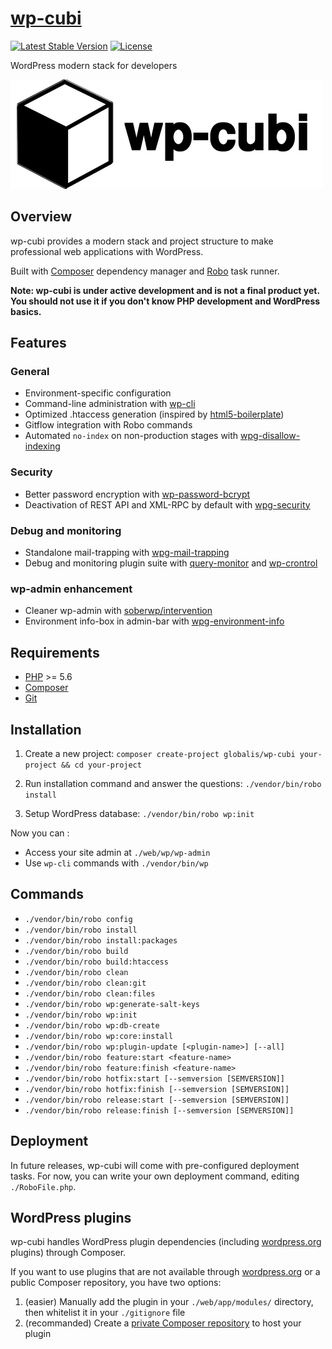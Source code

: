 # [wp-cubi](https://github.com/globalis-ms/wp-cubi/)

[![Latest Stable Version](https://poser.pugx.org/globalis/wp-cubi/v/stable)](https://packagist.org/packages/globalis/wp-cubi)
[![License](https://poser.pugx.org/globalis/wp-cubi/license)](https://github.com/globalis-ms/wp-cubi/blob/master/LICENSE.md)

WordPress modern stack for developers

[![wp-cubi](https://github.com/wp-globalis-tools/wp-cubi-logo/raw/master/wp-cubi-500x175.jpg)](https://github.com/globalis-ms/wp-cubi/)


## Overview

wp-cubi provides a modern stack and project structure to make professional web applications with WordPress.

Built with [Composer](http://getcomposer.org) dependency manager and [Robo](http://robo.li/) task runner.

**Note: wp-cubi is under active development and is not a final product yet. You should not use it if you don't know PHP development and WordPress basics.**


## Features

### General

* Environment-specific configuration
* Command-line administration with [wp-cli](http://wp-cli.org/)
* Optimized .htaccess generation (inspired by [html5-boilerplate](https://github.com/h5bp/server-configs-apache))
* Gitflow integration with Robo commands
* Automated `no-index` on non-production stages with [wpg-disallow-indexing](https://github.com/wp-globalis-tools/wpg-disallow-indexing)

### Security

* Better password encryption with [wp-password-bcrypt](https://github.com/roots/wp-password-bcrypt)
* Deactivation of REST API and XML-RPC by default with [wpg-security](https://github.com/wp-globalis-tools/wpg-security)

### Debug and monitoring

* Standalone mail-trapping with [wpg-mail-trapping](https://github.com/wp-globalis-tools/wpg-mail-trapping)
* Debug and monitoring plugin suite with [query-monitor](https://fr.wordpress.org/plugins/query-monitor/) and [wp-crontrol](https://fr.wordpress.org/plugins/wp-crontrol/)

### wp-admin enhancement

* Cleaner wp-admin with [soberwp/intervention](https://github.com/soberwp/intervention)
* Environment info-box in admin-bar with [wpg-environment-info](https://github.com/wp-globalis-tools/wpg-environment-info)


## Requirements

* [PHP](http://php.net/) >= 5.6
* [Composer](http://getcomposer.org)
* [Git](https://git-scm.com/)


## Installation

1. Create a new project: `composer create-project globalis/wp-cubi your-project && cd your-project`

2. Run installation command and answer the questions: `./vendor/bin/robo install`

3. Setup WordPress database: `./vendor/bin/robo wp:init`

Now you can :

* Access your site admin at `./web/wp/wp-admin`
* Use `wp-cli` commands with `./vendor/bin/wp`


## Commands

* `./vendor/bin/robo config`
* `./vendor/bin/robo install`
* `./vendor/bin/robo install:packages`
* `./vendor/bin/robo build`
* `./vendor/bin/robo build:htaccess`
* `./vendor/bin/robo clean`
* `./vendor/bin/robo clean:git`
* `./vendor/bin/robo clean:files`
* `./vendor/bin/robo wp:generate-salt-keys`
* `./vendor/bin/robo wp:init`
* `./vendor/bin/robo wp:db-create`
* `./vendor/bin/robo wp:core:install`
* `./vendor/bin/robo wp:plugin-update [<plugin-name>] [--all]`
* `./vendor/bin/robo feature:start <feature-name>`
* `./vendor/bin/robo feature:finish <feature-name>`
* `./vendor/bin/robo hotfix:start [--semversion [SEMVERSION]]`
* `./vendor/bin/robo hotfix:finish [--semversion [SEMVERSION]]`
* `./vendor/bin/robo release:start [--semversion [SEMVERSION]]`
* `./vendor/bin/robo release:finish [--semversion [SEMVERSION]]`


## Deployment

In future releases, wp-cubi will come with pre-configured deployment tasks. For now, you can write your own deployment command, editing `./RoboFile.php`.


## WordPress plugins

wp-cubi handles WordPress plugin dependencies (including [wordpress.org](https://wordpress.org/) plugins) through Composer.

If you want to use plugins that are not available through [wordpress.org](https://wordpress.org/) or a public Composer repository, you have two options:

1. (easier) Manually add the plugin in your `./web/app/modules/` directory, then whitelist it in your `./gitignore` file
2. (recommanded) Create a [private Composer repository](https://getcomposer.org/doc/articles/handling-private-packages-with-satis.md) to host your plugin
